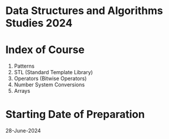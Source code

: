 ﻿# Data Structures and Algorithms Studies 2024

# Index of Course
1. Patterns
2. STL (Standard Template Library)
3. Operators (Bitwise Operators)
4. Number System Conversions
5. Arrays

# Starting Date of Preparation
28-June-2024

